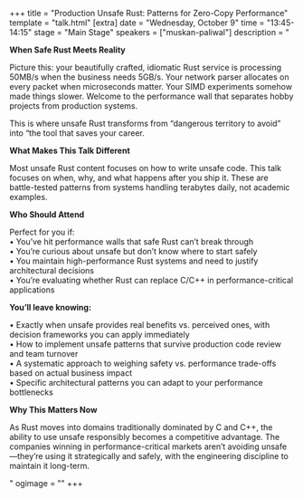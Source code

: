 +++
title = "Production Unsafe Rust: Patterns for Zero-Copy Performance"
template = "talk.html"
[extra]
  date = "Wednesday, October 9"
  time = "13:45-14:15"
  stage = "Main Stage"
  speakers = ["muskan-paliwal"]
  description = "<p><strong>When Safe Rust Meets Reality</strong></p><p>Picture this: your beautifully crafted, idiomatic Rust service is processing 50MB/s when the business needs 5GB/s. Your network parser allocates on every packet when microseconds matter. Your SIMD experiments somehow made things slower. Welcome to the performance wall that separates hobby projects from production systems.</p><p>This is where unsafe Rust transforms from “dangerous territory to avoid” into “the tool that saves your career.</p><p><strong>What Makes This Talk Different</strong></p><p>Most unsafe Rust content focuses on how to write unsafe code. This talk focuses on when, why, and what happens after you ship it. These are battle-tested patterns from systems handling terabytes daily, not academic examples.</p><p><strong>Who Should Attend</strong></p><p>Perfect for you if:<br/>• You’ve hit performance walls that safe Rust can’t break through<br/>• You’re curious about unsafe but don’t know where to start safely<br/>• You maintain high-performance Rust systems and need to justify architectural decisions<br/>• You’re evaluating whether Rust can replace C/C++ in performance-critical applications<p><strong>You’ll leave knowing:</strong></p><p>• Exactly when unsafe provides real benefits vs. perceived ones, with decision frameworks you can apply immediately<br/>• How to implement unsafe patterns that survive production code review and team turnover<br/>• A systematic approach to weighing safety vs. performance trade-offs based on actual business impact<br/>• Specific architectural patterns you can adapt to your performance bottlenecks</p><p><strong>Why This Matters Now</strong></p><p>As Rust moves into domains traditionally dominated by C and C++, the ability to use unsafe responsibly becomes a competitive advantage. The companies winning in performance-critical markets aren’t avoiding unsafe—they’re using it strategically and safely, with the engineering discipline to maintain it long-term.</p>"
  ogimage = ""
+++
